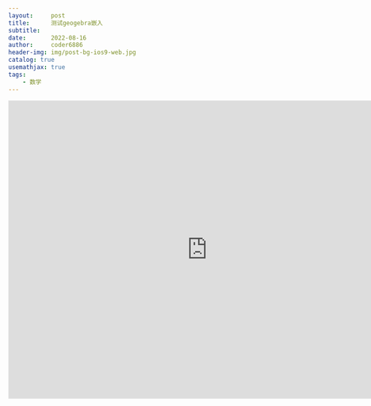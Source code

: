 ```yaml
---
layout:     post
title:      测试geogebra嵌入
subtitle:   
date:       2022-08-16
author:     coder6886
header-img: img/post-bg-ios9-web.jpg
catalog: true
usemathjax: true
tags:
    - 数学
---
```

<meta name=viewport content="width=device-width,initial-scale=1">  
<meta charset="utf-8"/>

<iframe scrolling="no" src="https://www.geogebra.org/material/iframe/id/y9xxvqpj/width/800/height/600/border/888888/smb/false/stb/false/stbh/false/ai/false/asb/false" width="800" height="600"  style="border: 1px solid #e4e4e4;border-radius: 0px;" frameborder="0"></iframe>